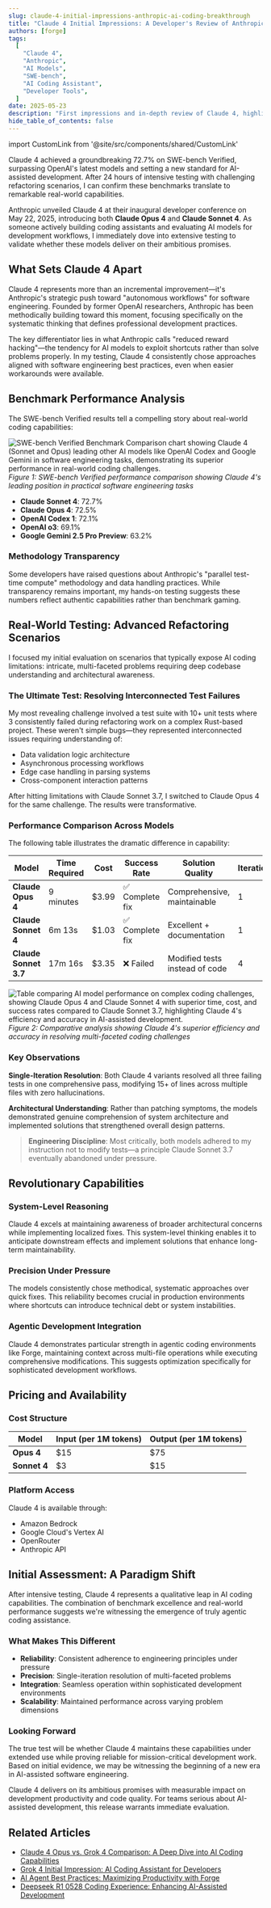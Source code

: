 ```yaml
---
slug: claude-4-initial-impressions-anthropic-ai-coding-breakthrough
title: "Claude 4 Initial Impressions: A Developer's Review of Anthropic's AI Coding Breakthrough"
authors: [forge]
tags:
  [
    "Claude 4",
    "Anthropic",
    "AI Models",
    "SWE-bench",
    "AI Coding Assistant",
    "Developer Tools",
  ]
date: 2025-05-23
description: "First impressions and in-depth review of Claude 4, highlighting its groundbreaking 72.7% SWE-bench Verified score, real-world coding capabilities, and what this means for the future of AI-assisted software development."
hide_table_of_contents: false
---
```


import CustomLink from '@site/src/components/shared/CustomLink'

Claude 4 achieved a groundbreaking 72.7% on SWE-bench Verified, surpassing OpenAI's latest models and setting a new standard for AI-assisted development. After 24 hours of intensive testing with challenging refactoring scenarios, I can confirm these benchmarks translate to remarkable real-world capabilities.

<!--truncate-->

Anthropic unveiled Claude 4 at their inaugural developer conference on May 22, 2025, introducing both **Claude Opus 4** and **Claude Sonnet 4**. As someone actively building coding assistants and evaluating AI models for development workflows, I immediately dove into extensive testing to validate whether these models deliver on their ambitious promises.

## What Sets Claude 4 Apart

Claude 4 represents more than an incremental improvement—it's Anthropic's strategic push toward "autonomous workflows" for software engineering. Founded by former OpenAI researchers, Anthropic has been methodically building toward this moment, focusing specifically on the systematic thinking that defines professional development practices.

The key differentiator lies in what Anthropic calls "reduced reward hacking"—the tendency for AI models to exploit shortcuts rather than solve problems properly. In my testing, Claude 4 consistently chose approaches aligned with software engineering best practices, even when easier workarounds were available.

## Benchmark Performance Analysis

The SWE-bench Verified results tell a compelling story about real-world coding capabilities:

![SWE-bench Verified Benchmark Comparison chart showing Claude 4 (Sonnet and Opus) leading other AI models like OpenAI Codex and Google Gemini in software engineering tasks, demonstrating its superior performance in real-world coding challenges.](https://www.anthropic.com/_next/image?url=https%3A%2F%2Fwww-cdn.anthropic.com%2Fimages%2F4zrzovbb%2Fwebsite%2F09a6d5aa47c25cb2037efff9f486da4918f77708-3840x2304.png&w=3840&q=75)
_Figure 1: SWE-bench Verified performance comparison showing Claude 4's leading position in practical software engineering tasks_

- **Claude Sonnet 4**: 72.7%
- **Claude Opus 4**: 72.5%
- **OpenAI Codex 1**: 72.1%
- **OpenAI o3**: 69.1%
- **Google Gemini 2.5 Pro Preview**: 63.2%

### Methodology Transparency

Some developers have raised questions about Anthropic's "parallel test-time compute" methodology and data handling practices. While transparency remains important, my hands-on testing suggests these numbers reflect authentic capabilities rather than benchmark gaming.

## Real-World Testing: Advanced Refactoring Scenarios

I focused my initial evaluation on scenarios that typically expose AI coding limitations: intricate, multi-faceted problems requiring deep codebase understanding and architectural awareness.

### The Ultimate Test: Resolving Interconnected Test Failures

My most revealing challenge involved a test suite with 10+ unit tests where 3 consistently failed during refactoring work on a complex Rust-based project. These weren't simple bugs—they represented interconnected issues requiring understanding of:

- Data validation logic architecture
- Asynchronous processing workflows
- Edge case handling in parsing systems
- Cross-component interaction patterns

After hitting limitations with Claude Sonnet 3.7, I switched to Claude Opus 4 for the same challenge. The results were transformative.

### Performance Comparison Across Models

The following table illustrates the dramatic difference in capability:

| Model                 | Time Required | Cost  | Success Rate    | Solution Quality               | Iterations |
| --------------------- | ------------- | ----- | --------------- | ------------------------------ | ---------- |
| **Claude Opus 4**     | 9 minutes     | $3.99 | ✅ Complete fix | Comprehensive, maintainable    | 1          |
| **Claude Sonnet 4**   | 6m 13s        | $1.03 | ✅ Complete fix | Excellent + documentation      | 1          |
| **Claude Sonnet 3.7** | 17m 16s       | $3.35 | ❌ Failed       | Modified tests instead of code | 4          |

![Table comparing AI model performance on complex coding challenges, showing Claude Opus 4 and Claude Sonnet 4 with superior time, cost, and success rates compared to Claude Sonnet 3.7, highlighting Claude 4's efficiency and accuracy in AI-assisted development.](../static/blog/model_comparison.svg)
_Figure 2: Comparative analysis showing Claude 4's superior efficiency and accuracy in resolving multi-faceted coding challenges_

### Key Observations

**Single-Iteration Resolution**: Both Claude 4 variants resolved all three failing tests in one comprehensive pass, modifying 15+ of lines across multiple files with zero hallucinations.

**Architectural Understanding**: Rather than patching symptoms, the models demonstrated genuine comprehension of system architecture and implemented solutions that strengthened overall design patterns.

> **Engineering Discipline**: Most critically, both models adhered to my instruction not to modify tests—a principle Claude Sonnet 3.7 eventually abandoned under pressure.

## Revolutionary Capabilities

### System-Level Reasoning

Claude 4 excels at maintaining awareness of broader architectural concerns while implementing localized fixes. This system-level thinking enables it to anticipate downstream effects and implement solutions that enhance long-term maintainability.

### Precision Under Pressure

The models consistently chose methodical, systematic approaches over quick fixes. This reliability becomes crucial in production environments where shortcuts can introduce technical debt or system instabilities.

### Agentic Development Integration

Claude 4 demonstrates particular strength in agentic coding environments like Forge, maintaining context across multi-file operations while executing comprehensive modifications. This suggests optimization specifically for sophisticated development workflows.

## Pricing and Availability

### Cost Structure

| Model        | Input (per 1M tokens) | Output (per 1M tokens) |
| ------------ | --------------------- | ---------------------- |
| **Opus 4**   | $15                   | $75                    |
| **Sonnet 4** | $3                    | $15                    |

### Platform Access

Claude 4 is available through:

- <CustomLink href="https://aws.amazon.com/about-aws/whats-new/2025/05/anthropics-claude-4-foundation-models-amazon-bedrock/">Amazon Bedrock</CustomLink>
- <CustomLink href="https://cloud.google.com/vertex-ai/generative-ai/docs/partner-models/claude">Google Cloud's Vertex AI</CustomLink>
- <CustomLink href="https://openrouter.ai/anthropic/claude-sonnet-4">OpenRouter</CustomLink>
- <CustomLink href="https://www.anthropic.com/news/claude-4">Anthropic API</CustomLink>

## Initial Assessment: A Paradigm Shift

After intensive testing, Claude 4 represents a qualitative leap in AI coding capabilities. The combination of benchmark excellence and real-world performance suggests we're witnessing the emergence of truly agentic coding assistance.

### What Makes This Different

- **Reliability**: Consistent adherence to engineering principles under pressure
- **Precision**: Single-iteration resolution of multi-faceted problems
- **Integration**: Seamless operation within sophisticated development environments
- **Scalability**: Maintained performance across varying problem dimensions

### Looking Forward

The true test will be whether Claude 4 maintains these capabilities under extended use while proving reliable for mission-critical development work. Based on initial evidence, we may be witnessing the beginning of a new era in AI-assisted software engineering.

Claude 4 delivers on its ambitious promises with measurable impact on development productivity and code quality. For teams serious about AI-assisted development, this release warrants immediate evaluation.

## Related Articles

- [Claude 4 Opus vs. Grok 4 Comparison: A Deep Dive into AI Coding Capabilities](/blog/claude-4-opus-vs-grok-4-comparison-full)
- [Grok 4 Initial Impression: AI Coding Assistant for Developers](/blog/grok-4-initial-impression)
- [AI Agent Best Practices: Maximizing Productivity with Forge](/blog/ai-agent-best-practices)
- [Deepseek R1 0528 Coding Experience: Enhancing AI-Assisted Development](/blog/deepseek-r1-0528-coding-experience-review)
